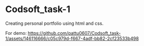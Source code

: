 # Codsoft_task-1
Creating personal portfolio using html and css.
 
For demo:
https://github.com/pattu0607/Codsoft_task-1/assets/146116666/c05c979d-f667-4adf-bb82-2cf23533b498
